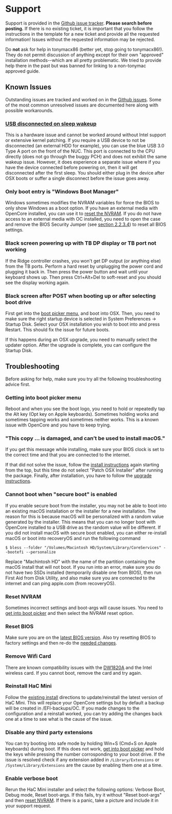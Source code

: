 # Support

Support is provided in the [Github issue tracker](https://github.com/osy86/HaC-Mini/issues). **Please search before posting.** If there is no existing ticket, it is important that you follow the instructions in the template for a new ticket and provide all the requested information! Issues without the requested information may be rejected.

Do **not** ask for help in tonymacx86 \(better yet, stop going to tonymacx86!\). They do not permit discussion of anything except for their own "approved" installation methods--which are all pretty problematic. We tried to provide help there in the past but was banned for linking to a non-tonymac approved guide.

## Known Issues

Outstanding issues are tracked and worked on in the [Github issues](https://github.com/osy86/HaC-Mini/issues). Some of the most common unresolved issues are documented here along with possible workarounds.

### [USB disconnected on sleep wakeup](https://github.com/osy86/HaC-Mini/issues/8)

This is a hardware issue and cannot be worked around without Intel support or extensive kernel patching. If you require a USB device to not be disconnected \(an external HDD for example\), you can use the blue USB 3.0 Type A port on the front of the NUC. This port is connected to the CPU directly \(does not go through the buggy PCH\) and does not exhibit the same wakeup issue. However, it does experience a separate issue where if you have the device connected before powering on, then it will get disconnected after the first sleep. You should either plug in the device after OSX boots or suffer a single disconnect before the issue goes away.

### Only boot entry is "Windows Boot Manager"

Windows sometimes modifies the NVRAM variables for force the BIOS to only show Windows as a boot option. If you have an external media with OpenCore installed, you can use it to [reset the NVRAM](support.md#reset-nvram). If you do not have access to an external media with OC installed, you need to open the case and remove the BIOS Security Jumper \(see [section 2.2.3.4](https://www.intel.com/content/dam/support/us/en/documents/mini-pcs/nuc-kits/NUC8i7HVK_TechProdSpec.pdf)\) to reset all BIOS settings.

### Black screen powering up with TB DP display or TB port not working

If the Ridge controller crashes, you won't get DP output \(or anything else\) from the TB ports. Perform a hard reset by unplugging the power cord and plugging it back in. Then press the power button and wait until your keyboard shows up. Then press Ctrl+Alt+Del to soft-reset and you should see the display working again.

### Black screen after POST when booting up or after selecting boot drive

First get into the [boot picker menu](support.md#getting-into-boot-picker-menu), and boot into OSX. Then, you need to make sure the right startup device is selected in System Preferences -&gt; Startup Disk. Select your OSX installation you wish to boot into and press Restart. This should fix the issue for future boots.

If this happens during an OSX upgrade, you need to manually select the updater option. After the upgrade is complete, you can configure the Startup Disk.

## Troubleshooting

Before asking for help, make sure you try all the following troubleshooting advice first.

### Getting into boot picker menu

Reboot and when you see the boot logo, you need to hold or repeatedly tap the Alt key \(Opt key on Apple keyboards\). Sometimes holding works and sometimes tapping works and sometimes neither works. This is a known issue with OpenCore and you have to keep trying.

### "This copy ... is damaged, and can’t be used to install macOS."

If you get this message while installing, make sure your BIOS clock is set to the correct time and that you are connected to the internet.

If that did not solve the issue, follow the [install instructions](../installation-guide/installation.md) again starting from the top, but this time do not select "Patch OSX Installer" after running the package. Finally, after installation, you have to follow the [upgrade instructions](../installation-guide/installation.md#update-existing-install).

### Cannot boot when "secure boot" is enabled

If you enable secure boot from the installer, you may not be able to boot into an existing macOS installation or the installer for a new installation. The reason for this is because macOS will be personalized with a random value generated by the installer. This means that you can no longer boot with OpenCore installed to a USB drive as the random value will be different. If you did not install macOS with secure boot enabled, you can either re-install macOS or boot into recoveryOS and run the following command

`$ bless --folder "/Volumes/Macintosh HD/System/Library/CoreServices" --bootefi --personalize`

Replace "Machintosh HD" with the name of the partition containing the macOS install that will not boot. If you run into an error, make sure you do not have two SSDs installed \(temporarily disable one from BIOS\), then run First Aid from Disk Utility, and also make sure you are connected to the internet and can ping apple.com \(from recoveryOS\).

### Reset NVRAM

Sometimes incorrect settings and boot-args will cause issues. You need to [get into boot picker](support.md#getting-into-boot-picker-menu) and then select the NVRAM reset option.

### Reset BIOS

Make sure you are on the [latest BIOS version](https://downloadcenter.intel.com/product/126143). Also try resetting BIOS to factory settings and then re-do the [needed changes](../installation-guide/bios-settings.md).

### Remove Wifi Card

There are known compatibility issues with the [DW1820A](dw1820a-wifi.md) and the Intel wireless card. If you cannot boot, remove the card and try again.

### Reinstall HaC Mini

Follow the [existing install](../installation-guide/installation.md#update-existing-install) directions to update/reinstall the latest version of HaC Mini. This will replace your OpenCore settings but by default a backup will be created in /EFI-backups/OC. If you made changes to the configuration and a reinstall worked, you can try adding the changes back one at a time to see what is the cause of the issue.

### Disable any third party extensions

You can try booting into safe mode by holding Win+S \(Cmd+S on Apple keyboards\) during boot. If this does not work, [get into boot picker](support.md#getting-into-boot-picker-menu) and hold the keys while pressing the number corrosponding to your boot drive. If the issue is resolved check if any extension added in `/Library/Extensions` or `/System/Library/Extensions` are the cause by enabling them one at a time.

### Enable verbose boot

Rerun the HaC Mini installer and select the following options: Verbose Boot, Debug mode, Reset boot-args. If this fails, try it without "Reset boot-args" and then [reset NVRAM](support.md#reset-nvram). If there is a panic, take a picture and include it in your support request.

